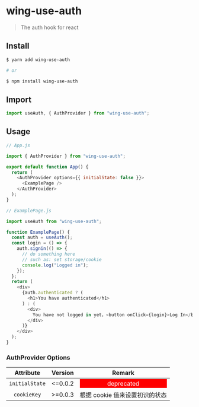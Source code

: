 # wing-use-auth

> The auth hook for react

## Install

```bash
$ yarn add wing-use-auth

# or

$ npm install wing-use-auth
```

## Import

```js
import useAuth, { AuthProvider } from "wing-use-auth";
```

## Usage

```js
// App.js

import { AuthProvider } from "wing-use-auth";

export default function App() {
  return (
    <AuthProvider options={{ initialState: false }}>
      <ExamplePage />
    </AuthProvider>
  );
}
```

```js
// ExamplePage.js

import useAuth from "wing-use-auth";

function ExamplePage() {
  const auth = useAuth();
  const login = () => {
    auth.signin(() => {
      // do something here
      // such as: set storage/cookie
      console.log("Logged in");
    });
  };
  return (
    <div>
      {auth.authenticated ? (
        <h1>You have authenticated</h1>
      ) : (
        <div>
          You have not logged in yet，<button onClick={login}>Log In</button>
        </div>
      )}
    </div>
  );
}
```

### AuthProvider Options

|   Attribute    | Version |                                    Remark                                     |
| :------------: | :-----: | :---------------------------------------------------------------------------: |
| `initialState` | <=0.0.2 | <div style="color: #fff; background: red; padding: 2px 10px">deprecated</div> |
|  `cookieKey`   | >=0.0.3 |                        根据 cookie 值来设置初识的状态                         |
